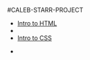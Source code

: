 #CALEB-STARR-PROJECT

<ul> 
     <li><a href="inchroduckshun/index.html" target="blank">Intro to HTML<a><li>
     <li><a href="html5/index.html" target="blank">Intro to CSS<a><li>
<ul>
 